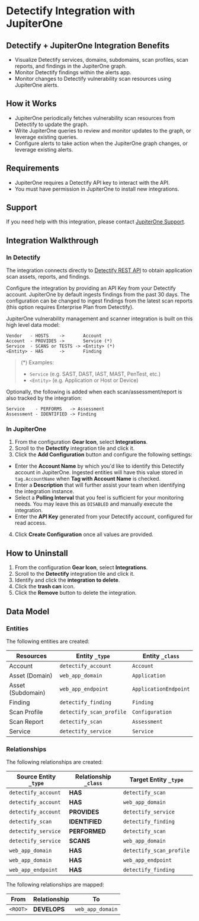 # Detectify Integration with JupiterOne

## Detectify + JupiterOne Integration Benefits

*   Visualize Detectify services, domains, subdomains, scan profiles, scan
    reports, and findings in the JupiterOne graph.
*   Monitor Detectify findings within the alerts app.
*   Monitor changes to Detectify vulnerability scan resources using JupiterOne
    alerts.

## How it Works

*   JupiterOne periodically fetches vulnerability scan resources from Detectify to
    update the graph.
*   Write JupiterOne queries to review and monitor updates to the graph, or
    leverage existing queries.
*   Configure alerts to take action when the JupiterOne graph changes, or leverage
    existing alerts.

## Requirements

*   JupiterOne requires a Detectify API key to interact with the API.
*   You must have permission in JupiterOne to install new integrations.

## Support

If you need help with this integration, please contact
[JupiterOne Support](https://support.jupiterone.io).

## Integration Walkthrough

### In Detectify

The integration connects directly to [Detectify REST API][1] to obtain
application scan assets, reports, and findings.

Configure the integration by providing an API Key from your Detectify account.
JupiterOne by default ingests findings from the past 30 days. The configuration
can be changed to ingest findings from the latest scan reports (this option
requires Enterprise Plan from Detectify).

JupiterOne vulnerability management and scanner integration is built on this
high level data model:

```text
Vendor   - HOSTS    ->       Account
Account  - PROVIDES ->       Service (*)
Service  - SCANS or TESTS -> <Entity> (*)
<Entity> - HAS      ->       Finding
```

> (\*) Examples:
>
> *   `Service` (e.g. SAST, DAST, IAST, MAST, PenTest, etc.)
> *   `<Entity>` (e.g. Application or Host or Device)

Optionally, the following is added when each scan/assessment/report is also
tracked by the integration:

```text
Service    - PERFORMS   -> Assessment
Assessment - IDENTIFIED -> Finding
```

### In JupiterOne

1.  From the configuration **Gear Icon**, select **Integrations**.
2.  Scroll to the **Detectify** integration tile and click it.
3.  Click the **Add Configuration** button and configure the following settings:

*   Enter the **Account Name** by which you'd like to identify this Detectify
    account in JupiterOne. Ingested entities will have this value stored in
    `tag.AccountName` when **Tag with Account Name** is checked.
*   Enter a **Description** that will further assist your team when identifying
    the integration instance.
*   Select a **Polling Interval** that you feel is sufficient for your monitoring
    needs. You may leave this as `DISABLED` and manually execute the integration.
*   Enter the **API Key** generated from your Detectify account, configured for
    read access.

4.  Click **Create Configuration** once all values are provided.

## How to Uninstall

1.  From the configuration **Gear Icon**, select **Integrations**.
2.  Scroll to the **Detectify** integration tile and click it.
3.  Identify and click the **integration to delete**.
4.  Click the **trash can** icon.
5.  Click the **Remove** button to delete the integration.

[1]: https://developer.detectify.com/

<!-- {J1_DOCUMENTATION_MARKER_START} -->

<!--
********************************************************************************
NOTE: ALL OF THE FOLLOWING DOCUMENTATION IS GENERATED USING THE
"j1-integration document" COMMAND. DO NOT EDIT BY HAND! PLEASE SEE THE DEVELOPER
DOCUMENTATION FOR USAGE INFORMATION:

https://github.com/JupiterOne/sdk/blob/main/docs/integrations/development.md
********************************************************************************
-->

## Data Model

### Entities

The following entities are created:

| Resources         | Entity `_type`           | Entity `_class`       |
| ----------------- | ------------------------ | --------------------- |
| Account           | `detectify_account`      | `Account`             |
| Asset (Domain)    | `web_app_domain`         | `Application`         |
| Asset (Subdomain) | `web_app_endpoint`       | `ApplicationEndpoint` |
| Finding           | `detectify_finding`      | `Finding`             |
| Scan Profile      | `detectify_scan_profile` | `Configuration`       |
| Scan Report       | `detectify_scan`         | `Assessment`          |
| Service           | `detectify_service`      | `Service`             |

### Relationships

The following relationships are created:

| Source Entity `_type` | Relationship `_class` | Target Entity `_type`    |
| --------------------- | --------------------- | ------------------------ |
| `detectify_account`   | **HAS**               | `detectify_scan`         |
| `detectify_account`   | **HAS**               | `web_app_domain`         |
| `detectify_account`   | **PROVIDES**          | `detectify_service`      |
| `detectify_scan`      | **IDENTIFIED**        | `detectify_finding`      |
| `detectify_service`   | **PERFORMED**         | `detectify_scan`         |
| `detectify_service`   | **SCANS**             | `web_app_domain`         |
| `web_app_domain`      | **HAS**               | `detectify_scan_profile` |
| `web_app_domain`      | **HAS**               | `web_app_endpoint`       |
| `web_app_endpoint`    | **HAS**               | `detectify_finding`      |

<!--
********************************************************************************
END OF GENERATED DOCUMENTATION AFTER BELOW MARKER
********************************************************************************
-->

<!-- {J1_DOCUMENTATION_MARKER_END} -->

The following relationships are mapped:

| From     | Relationship | To               |
| -------- | ------------ | ---------------- |
| `<ROOT>` | **DEVELOPS** | `web_app_domain` |
 
<!--  jupiterOneDocVersion=1-0-0 -->